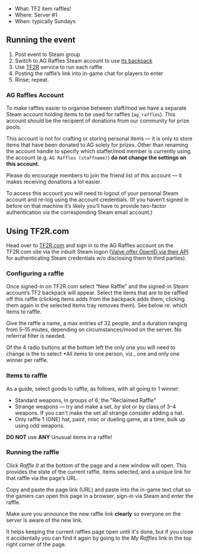 * What: TF2 item raffles!
* Where: Server #1
* When: typically Sundays

## Running the event

1. Post event to Steam group
2. Switch to AG Raffles Steam account to use [its backpack](http://www.tf2items.com/profiles/76561198059122318)
3. Use [TF2R](http://tf2r.com) service to run each raffle
4. Posting the raffle’s link into in-game chat for players to enter
5. Rinse; repeat.

### AG Raffles Account

To make raffles easier to organise between staff/mod we have a separate Steam account holding items to be used for raffles (`ag_raffles`). This account should be the recipient of donations from our community for prize pools.

This account is not for crafting or storing personal items — it is only to store items that have been donated to AG solely for prizes. Other than renaming the account handle to specify which staffer/mod member is currently using the account (e.g. `AG Raffles (staffname)`) **do not change the settings on this account.**

Please do encourage members to join the friend list of this account — it makes receiving donations a lot easier.

To access this account you will need to logout of your personal Steam account and re-log using the account credentials. (If you haven’t signed in before on that machine it’s likely you’ll have to provide two-factor authentication via the corresponding Steam email account.)

## Using TF2R.com

Head over to [TF2R.com](http://tf2r.com/) and sign in to the AG Raffles account on the TF2R.com site via the inbuilt Steam logon ([Valve offer OpenID via their API](http://steamcommunity.com/dev) for authenticating Steam credentials w/o disclosing them to third parties).

### Configuring a raffle

Once signed-in on TF2R.com select “New Raffle” and the signed-in Steam account’s TF2 backpack will appear. Select the items that are to be raffled off this raffle (clicking items adds from the backpack adds them; clicking them again in the selected items tray removes them). See below re. which items to raffle.

Give the raffle a name, a max entries of 32 people, and a duration ranging from 5–15 miutes, depending on circumstances/mood on the server. No referrral filter is needed.

Of the 4 radio buttons at the bottom left the only one you will need to change is the to select *All items to one person, viz., one and only one winner per raffle.

### Items to raffle

As a guide, select goods to raffle, as follows, with all going to 1 winner:

- Standard weapons, in groups of 6,  the "Reclaimed Raffle"
- Strange weapons — try and make a set, by slot or by class of 3–4 weapons. If you can't make the set all strange consider adding a hat.
- Only raffle 1 (ONE) hat, paint, misc or dueling game, at a time, bulk up using odd weapons.

**DO NOT** use **ANY** Unusual items in a raffle!

### Running the raffle

Click *Raffle It* at the bottom of the page and a new window will open. This provides the state of the current raffle, items selected, and a unique link for that raffle via the page’s URL.

Copy and paste the page link (URL) and paste into the in-game text chat so the gamers can open this page in a browser, sign-in via Steam and enter the raffle.

Make sure you announce the new raffle link **clearly** so everyone on the server is aware of the new link.

It helps keeping the current raffles page open until it's done, but if you close it accidentally you can find it again by going to the *My Raffles* link in the top right corner of the page.